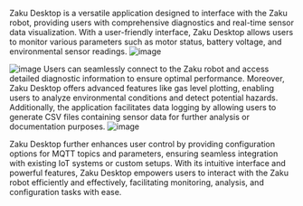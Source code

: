 Zaku Desktop is a versatile application designed to interface with the Zaku robot, providing users with comprehensive diagnostics and real-time sensor data visualization. With a user-friendly interface, Zaku Desktop allows users to monitor various parameters such as motor status, battery voltage, and environmental sensor readings.
![image](https://github.com/abdellah2288/Z.A.K.U-Desktop/assets/123770144/cb6ef1ab-2264-4d05-8a39-56abb5bbc21b)

![image](https://github.com/abdellah2288/Z.A.K.U-Desktop/assets/123770144/cc0dc611-739a-4879-bac1-3bf685a27619)
Users can seamlessly connect to the Zaku robot and access detailed diagnostic information to ensure optimal performance. Moreover, Zaku Desktop offers advanced features like gas level plotting, enabling users to analyze environmental conditions and detect potential hazards. Additionally, the application facilitates data logging by allowing users to generate CSV files containing sensor data for further analysis or documentation purposes.
![image](https://github.com/abdellah2288/Z.A.K.U-Desktop/assets/123770144/5b4f6df7-2fe8-4ea6-8264-49ff0b2aa1f4)

Zaku Desktop further enhances user control by providing configuration options for MQTT topics and parameters, ensuring seamless integration with existing IoT systems or custom setups. With its intuitive interface and powerful features, Zaku Desktop empowers users to interact with the Zaku robot efficiently and effectively, facilitating monitoring, analysis, and configuration tasks with ease.
